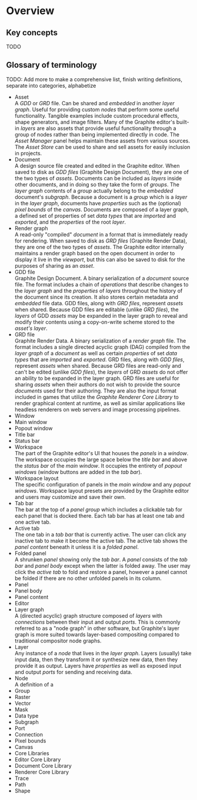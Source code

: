 # Overview

## Key concepts

TODO

## Glossary of terminology

TODO: Add more to make a comprehensive list, finish writing definitions, separate into categories, alphabetize

- Asset  
  A *GDD* or *GRD* file. Can be shared and *embedded* in another *layer graph*. Useful for providing custom *nodes* that perform some useful functionality. Tangible examples include custom procedural effects, shape generators, and image filters. Many of the Graphite editor's built-in *layers* are also assets that provide useful functionality through a group of nodes rather than being implemented directly in code. The *Asset Manager* panel helps maintain these assets from various sources. The *Asset Store* can be used to share and sell assets for easily inclusion in projects.
- Document  
  A design source file created and edited in the Graphite editor. When saved to disk as *GDD files* (Graphite Design Document), they are one of the two types of *assets*. Documents can be included as *layers* inside other documents, and in doing so they take the form of *groups*. The *layer graph* contents of a *group* actually belong to the *embedded* document's *subgraph*. Because a document is a *group* which is a *layer* in the *layer graph*, documents have *properties* such as the (optional) *pixel bounds* of the *canvas*. Documents are composed of a layer graph, a defined set of properties of set *data types* that are *imported* and *exported*, and the *properties* of the root *layer*.
- Render graph  
  A read-only "compiled" *document* in a format that is immediately ready for rendering. When saved to disk as *GRD files* (Graphite Render Data), they are one of the two types of *assets*. The Graphite editor internally maintains a render graph based on the open document in order to display it live in the *viewport*, but this can also be saved to disk for the purposes of sharing as an *asset*.
- GDD file  
  Graphite Design Document. A binary serialization of a *document* source file. The format includes a chain of *operations* that describe changes to the *layer graph* and the *properties* of *layers* throughout the history of the document since its creation. It also stores certain metadata and *embedded* file data. GDD files, along with *GRD files*, represent *assets* when shared. Because GDD files are editable (unlike *GRD files*), the *layers* of GDD *assets* may be expanded in the layer graph to reveal and modify their contents using a copy-on-write scheme stored to the *asset's* *layer*.
- GRD file  
  Graphite Render Data. A binary serialization of a *render graph* file. The format includes a single directed acyclic graph (DAG) compiled from the *layer graph* of a *document* as well as certain *properties* of set *data types* that are *imported* and *exported*. GRD files, along with *GDD files*, represent *assets* when shared. Because GRD files are read-only and can't be edited (unlike *GDD files*), the *layers* of GRD *assets* do not offer an ability to be expanded in the layer graph. GRD files are useful for sharing *assets* when their authors do not wish to provide the source *documents* used for their authoring. They are also the input format included in games that utilize the *Graphite Renderer Core Library* to render graphical content at runtime, as well as similar applications like headless renderers on web servers and image processing pipelines.
- Window
- Main window
- Popout window
- Title bar
- Status bar
- Workspace  
  The part of the Graphite editor's UI that houses the *panels* in a *window*. The workspace occupies the large space below the *title bar* and above the *status bar* of the *main window*. It occupies the entirety of *popout windows* (window buttons are added in the *tab bar*).
- Workspace layout  
  The specific configuration of panels in the *main window* and any *popout windows*. Workspace layout presets are provided by the Graphite editor and users may customize and save their own.
- Tab bar  
  The bar at the top of a *panel group* which includes a clickable tab for each panel that is docked there. Each tab bar has at least one tab and one active tab.
- Active tab  
  The one tab in a *tab bar* that is currently active. The user can click any inactive tab to make it become the active tab. The active tab shows the *panel content* beneath it unless it is a *folded panel*.
- Folded panel  
  A shrunken *panel* showing only the *tab bar*. A *panel* consists of the *tab bar* and *panel body* except when the latter is folded away. The user may click the *active tab* to fold and restore a panel, however a panel cannot be folded if there are no other unfolded panels in its column.
- Panel
- Panel body
- Panel content
- Editor
- Layer graph  
  A (directed acyclic) graph structure composed of *layers* with *connections* between their input and output *ports*. This is commonly referred to as a "node graph" in other software, but Graphite's layer graph is more suited towards layer-based compositing compared to traditional compositor node graphs.
- Layer  
  Any instance of a *node* that lives in the *layer graph*. Layers (usually) take input data, then they transform it or synthesize new data, then they provide it as output. Layers have *properties* as well as exposed input and output *ports* for sending and receiving data.
- Node  
  A definition of a 
- Group
- Raster
- Vector
- Mask
- Data type
- Subgraph
- Port
- Connection
- Pixel bounds
- Canvas
- Core Libraries
- Editor Core Library
- Document Core Library
- Renderer Core Library
- Trace
- Path
- Shape